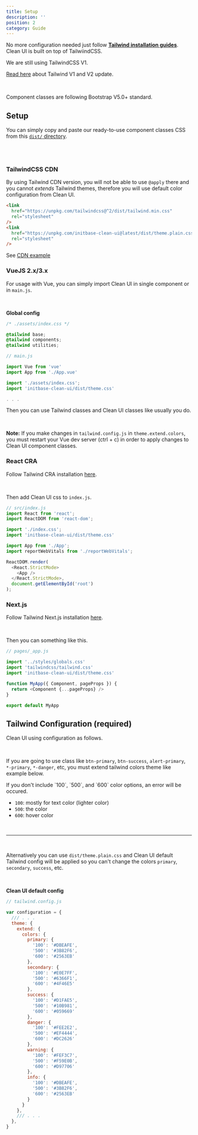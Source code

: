 ```yaml
---
title: Setup
description: ''
position: 2
category: Guide
---
```


No more configuration needed just follow [__Tailwind installation guides__](https://tailwindcss.com/docs/installation#integration-guides). Clean UI is built on top of TailwiindCSS.

<alert type="warning">
We are still using TailwindCSS V1. 
</alert>

[Read here](https://tailwindcss.com/docs/upgrading-to-v2#update-renamed-utility-classes) about Tailwind V1 and V2 update.

<br />

Component classes are following Bootstrap V5.0+ standard.

## Setup

You can simply copy and paste our ready-to-use component classes CSS from this [`dist/` directory](https://github.com/initbase/clean/tree/main/dist).

<br />
<Installation></Installation>
<br />

### TailwindCSS CDN

By using Tailwind CDN version, you will not be able to use `@apply` there and you cannot _extends_ Tailwind themes, therefore you will use default color configuration from Clean UI.

```html
<link
  href="https://unpkg.com/tailwindcss@^2/dist/tailwind.min.css"
  rel="stylesheet"
/>
<link
  href="https://unpkg.com/initbase-clean-ui@latest/dist/theme.plain.css"
  rel="stylesheet"
/>
```

See [CDN example](/static-cdn)

### VueJS 2.x/3.x

For usage with Vue, you can simply import Clean UI in single component or in `main.js`.

<br />

__Global config__

```css
/* ./assets/index.css */

@tailwind base;
@tailwind components;
@tailwind utilities;
```

```javascript
// main.js

import Vue from 'vue'
import App from './App.vue'

import './assets/index.css';
import 'initbase-clean-ui/dist/theme.css'

. . . 

```

Then you can use Tailwind classes and Clean UI classes like usually you do.

<br />

__Note:__ If you make changes in `tailwind.config.js` in `theme.extend.colors`, you must restart your Vue dev server (ctrl + c) in order to apply changes to Clean UI component classes.


### React CRA

Follow Tailwind CRA installation [here](https://tailwindcss.com/docs/guides/create-react-app).

<br />

Then add Clean UI css to `index.js`.

```javascript
// src/index.js
import React from 'react';
import ReactDOM from 'react-dom';

import './index.css';
import 'initbase-clean-ui/dist/theme.css'

import App from './App';
import reportWebVitals from './reportWebVitals';

ReactDOM.render(
  <React.StrictMode>
    <App />
  </React.StrictMode>,
  document.getElementById('root')
);

```

### Next.js

Follow Tailwind Next.js installation [here](https://tailwindcss.com/docs/guides/nextjs).

<br />

Then you can something like this.

```javascript
// pages/_app.js

import '../styles/globals.css'
import 'tailwindcss/tailwind.css'
import 'initbase-clean-ui/dist/theme.css'

function MyApp({ Component, pageProps }) {
  return <Component {...pageProps} />
}

export default MyApp
```

## Tailwind Configuration (required)

Clean UI using configuration as follows.

<br class="mb-1"/>

If you are going to use class like `btn-primary`, `btn-success`, `alert-primary`, `*-primary`, `*-danger`, etc, you must extend tailwind colors theme like example below.

<alert type="warning">
If you don't include `100`, `500`, and `600` color options, an error will be occured.
</alert>


- `100`: mostly for text color (lighter color)
- `500`: the color
- `600`: hover color

<br />

---

<br />

Alternatively you can use `dist/theme.plain.css` and Clean UI default Tailwind config will be applied so you can't change the colors `primary`, `secondary`, `success`, etc.

<br />

__Clean UI default config__

```javascript
// tailwind.config.js

var configuration = {
  /// . . .
  theme: {
    extend: {
      colors: {
        primary: {
          '100': '#DBEAFE',
          '500': '#3B82F6',
          '600': '#2563EB'
        },
        secondary: {
          '100': '#E0E7FF',
          '500': '#6366F1',
          '600': '#4F46E5'
        },
        success: {
          '100': '#D1FAE5',
          '500': '#10B981',
          '600': '#059669'
        },
        danger: {
          '100': '#FEE2E2',
          '500': '#EF4444',
          '600': '#DC2626'
        },
        warning: {
          '100': '#FEF3C7',
          '500': '#F59E0B',
          '600': '#D97706'
        },
        info: {
          '100': '#DBEAFE',
          '500': '#3B82F6',
          '600': '#2563EB'
        }
      }
    },
    /// . . .
  },
}
```